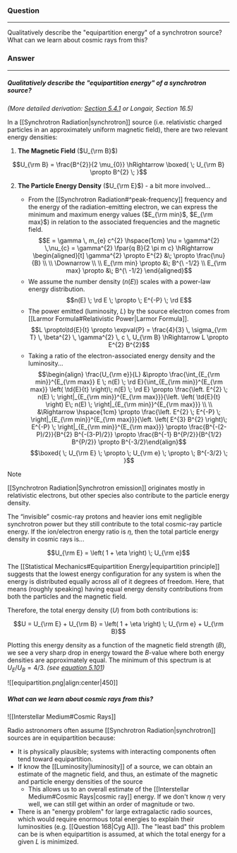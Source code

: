### Question
---
Qualitatively describe the "equipartition energy" of a synchrotron source? What can we learn about cosmic rays from this?

### Answer
---
##### Qualitatively describe the "equipartition energy" of a synchrotron source?
*(More detailed derivation: [Section 5.4.1](https://www.cv.nrao.edu/~sransom/web/Ch5.html) or Longair, Section 16.5)*

In a [[Synchrotron Radiation|synchrotron]] source (i.e. relativistic charged particles in an approximately uniform magnetic field), there are two relevant energy densities:

1) **The Magnetic Field** ($U_{\rm B}$)

$$U_{\rm B} = \frac{B^{2}}{2 \mu_{0}} \hRightarrow \boxed{ \; U_{\rm B} \propto B^{2} \; }$$

2) **The Particle Energy Density** ($U_{\rm E}$) - a bit more involved...
	
	- From the [[Synchrotron Radiation#^peak-frequency]] frequency and the energy of the radiation-emitting electron, we can express the minimum and maximum energy values ($E_{\rm min}$, $E_{\rm max}$) in relation to the associated frequencies and the magnetic field. $$E = \gamma \, m_{e} c^{2} \hspace{1cm} \nu = \gamma^{2} \,\nu_{c} = \gamma^{2} \fpar{q B}{2 \pi m c} \hRightarrow \begin{aligned}[t] \gamma^{2} \propto E^{2} &\; \propto \frac{\nu}{B} \\ \\ \Downarrow \\ \\ E_{\rm min} \propto &\; B^{\ -1/2} \\ E_{\rm max} \propto &\; B^{\ -1/2} \end{aligned}$$
	- We assume the number density ($n(E)$) scales with a power-law energy distribution. $$n(E) \; \rd E \; \propto \; E^{-P} \; \rd E$$
	- The power emitted (luminosity, $L$) by the source electron comes from [[Larmor Formula#Relativistic Power|Larmor Formula]]. $$L \propto\td{E}{t} \propto \expval{P} = \frac{4}{3} \, \sigma_{\rm T} \, \beta^{2} \, \gamma^{2} \, c \, U_{\rm B} \hRightarrow L \propto E^{2} B^{2}$$
	- Taking a ratio of the electron-associated energy density and the luminosity... $$\begin{align} \frac{U_{\rm e}}{L} &\propto \frac{\int_{E_{\rm min}}^{E_{\rm max}} E \; n(E) \; \rd E}{\int_{E_{\rm min}}^{E_{\rm max}} \left( \td{E}{t} \right)\; n(E) \; \rd E} \propto \frac{\left. E^{2} \; n(E) \; \right|_{E_{\rm min}}^{E_{\rm max}}}{\left. \left( \td{E}{t} \right) E\; n(E) \; \right|_{E_{\rm min}}^{E_{\rm max}}} \\ \\ &\Rightarrow \hspace{1cm} \propto \frac{\left. E^{2} \; E^{-P} \; \right|_{E_{\rm min}}^{E_{\rm max}}}{\left. \left( E^{3} B^{2} \right)\; E^{-P} \; \right|_{E_{\rm min}}^{E_{\rm max}}} \propto \frac{B^{-(2-P)/2}}{B^{2} B^{-(3-P)/2}} \propto \frac{B^{-1} B^{P/2}}{B^{1/2} B^{P/2}} \propto B^{-3/2}\end{align}$$ $$\boxed{ \; U_{\rm E} \; \propto \; U_{\rm e} \; \propto \; B^{-3/2} \; }$$

> [!note]
> [[Synchrotron Radiation|Synchrotron emission]] originates mostly in relativistic electrons, but other species also contribute to the particle energy density.
> 
> The “invisible” cosmic-ray protons and heavier ions emit negligible synchrotron power but they still contribute to the total cosmic-ray particle energy. If the ion/electron energy ratio is $\eta$, then the total particle energy density in cosmic rays is... 
> 
> $$U_{\rm E} = \left( 1 + \eta \right) \; U_{\rm e}$$

The [[Statistical Mechanics#Equipartition Energy|equipartition principle]] suggests that the lowest energy configuration for any system is when the energy is distributed equally across all of it degrees of freedom. Here, that means (roughly speaking) having equal energy density contributions from both the particles and the magnetic field.

Therefore, the total energy density ($U$) from both contributions is:

$$U = U_{\rm E} + U_{\rm B} = \left( 1 + \eta \right) \; U_{\rm e} + U_{\rm B}$$

Plotting this energy density as a function of the magnetic field strength ($B$), we see a very sharp drop in energy toward the $B$-value where both energy densities are approximately equal. The minimum of this spectrum is at $U_E/U_B = 4/3$. *(see [equation 5.101](https://www.cv.nrao.edu/~sransom/web/Ch5.html))*

![[equipartition.png|align:center|450]]

##### What can we learn about cosmic rays from this?

![[Interstellar Medium#Cosmic Rays]]

Radio astronomers often assume [[Synchrotron Radiation|synchrotron]] sources are in equipartition because:
- It is physically plausible; systems with interacting components often tend toward equipartition.
- If know the [[Luminosity|luminosity]] of a source, we can obtain an estimate of the magnetic field, and thus, an estimate of the magnetic and particle energy densities of the source
	- This allows us to an overall estimate of the [[Interstellar Medium#Cosmic Rays|cosmic ray]] energy. If we don't know $\eta$ very well, we can still get within an order of magnitude or two.
- There is an "energy problem" for large extragalactic radio sources, which would require enormous total energies to explain their luminosities (e.g. [[Question 168|Cyg A]]). The "least bad" this problem can be is when equipartition is assumed, at which the total energy for a given $L$ is minimized.